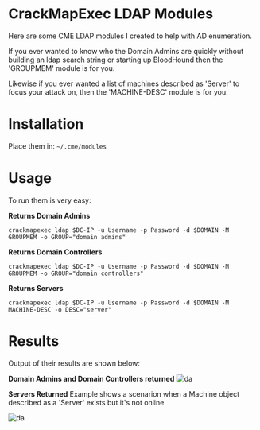 # CrackMapExec LDAP Modules
Here are some CME LDAP modules I created to help with AD enumeration. 

If you ever wanted to know who the Domain Admins are quickly without building an ldap search string or starting up BloodHound then the 'GROUPMEM' module is for you. 

Likewise if you ever wanted a list of machines described as 'Server' to focus your attack on, then the 'MACHINE-DESC' module is for you. 

# Installation

Place them in: `~/.cme/modules`

# Usage

To run them is very easy:

**Returns Domain Admins**

`crackmapexec ldap $DC-IP -u Username -p Password -d $DOMAIN -M GROUPMEM -o GROUP="domain admins"`

**Returns Domain Controllers**

`crackmapexec ldap $DC-IP -u Username -p Password -d $DOMAIN -M GROUPMEM -o GROUP="domain controllers"`

**Returns Servers**

`crackmapexec ldap $DC-IP -u Username -p Password -d $DOMAIN -M MACHINE-DESC -o DESC="server"`

# Results

Output of their results are shown below:

**Domain Admins and Domain Controllers returned**
<img alt="da" src="/images/GROUPMEM.jpg"/>


**Servers Returned** 
Example shows a scenarion when a Machine object described as a 'Server' exists but it's not online

<img alt="da" src="/images/MACHINEDESC.jpg"/>
